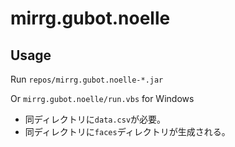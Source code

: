 ﻿# mirrg.gubot.noelle

## Usage

Run `repos/mirrg.gubot.noelle-*.jar`

Or `mirrg.gubot.noelle/run.vbs` for Windows

- 同ディレクトリに`data.csv`が必要。
- 同ディレクトリに`faces`ディレクトリが生成される。
